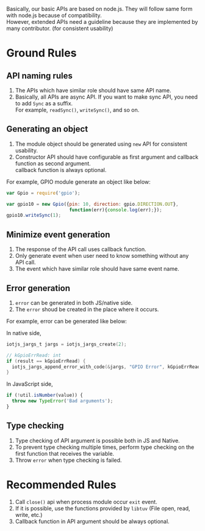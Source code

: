 Basically, our basic APIs are based on node.js. They will follow same form with node.js because of compatibility.<br>
However, extended APIs need a guideline because they are implemented by many contributor. (for consistent usability)


# Ground Rules

## API naming rules
1. The APIs which have similar role should have same API name. 
2. Basically, all APIs are async API. If you want to make sync API, you need to add `Sync` as a suffix.<br>For example, `readSync()`, `writeSync()`, and so on.

## Generating an object 
1. The module object should be generated using `new` API for consistent usability.
2. Constructor API should have configurable as first argument and callback function as second argument.<br>callback function is always optional.

For example, GPIO module generate an object like below:
```javascript
var Gpio = require('gpio');

var gpio10 = new Gpio({pin: 10, direction: gpio.DIRECTION.OUT},
                       function(err){console.log(err);});
gpio10.writeSync(1);


```

## Minimize event generation
1. The response of the API call uses callback function.
2. Only generate event when user need to know something without any API call.
3. The event which have similar role should have same event name.

## Error generation
1. `error` can be generated in both JS/native side.
2. The `error` shoud be created in the place where it occurs.

For example, error can be generated like below:

In native side,
```c
iotjs_jargs_t jargs = iotjs_jargs_create(2);

// kGpioErrRead: int
if (result == kGpioErrRead) {
  iotjs_jargs_append_error_with_code(&jargs, "GPIO Error", kGpioErrRead);
}
```

In JavaScript side,
```javascript
if (!util.isNumber(value)) {
  throw new TypeError('Bad arguments');
}
```

## Type checking
1. Type checking of API argument is possible both in JS and Native.
2. To prevent type checking multiple times, perform type checking on the first function that receives the variable.
3. Throw `error` when type checking is failed.


# Recommended Rules
1. Call `close()` api when process module occur `exit` event.
2. If it is possible, use the functions provided by `libtuv` (File open, read, write, etc.)
3. Callback function in API argument should be always optional.
